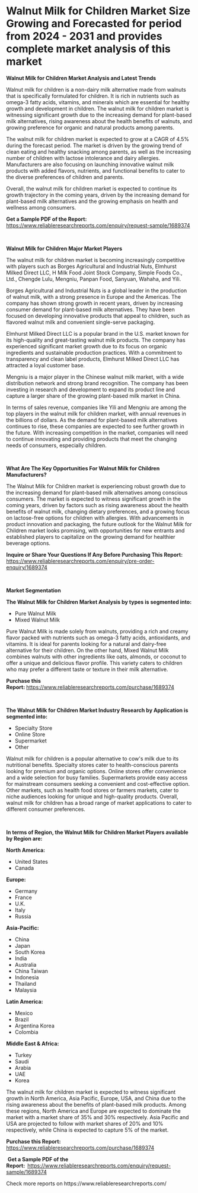 <p><h1>Walnut Milk for Children Market Size Growing and Forecasted for period from 2024 - 2031 and provides complete market analysis of this market</h1></p><p><strong>Walnut Milk for Children Market Analysis and Latest Trends</strong></p>
<p><p>Walnut milk for children is a non-dairy milk alternative made from walnuts that is specifically formulated for children. It is rich in nutrients such as omega-3 fatty acids, vitamins, and minerals which are essential for healthy growth and development in children. The walnut milk for children market is witnessing significant growth due to the increasing demand for plant-based milk alternatives, rising awareness about the health benefits of walnuts, and growing preference for organic and natural products among parents.</p><p>The walnut milk for children market is expected to grow at a CAGR of 4.5% during the forecast period. The market is driven by the growing trend of clean eating and healthy snacking among parents, as well as the increasing number of children with lactose intolerance and dairy allergies. Manufacturers are also focusing on launching innovative walnut milk products with added flavors, nutrients, and functional benefits to cater to the diverse preferences of children and parents.</p><p>Overall, the walnut milk for children market is expected to continue its growth trajectory in the coming years, driven by the increasing demand for plant-based milk alternatives and the growing emphasis on health and wellness among consumers.</p></p>
<p><strong>Get a Sample PDF of the Report:&nbsp;</strong> <a href="https://www.reliableresearchreports.com/enquiry/request-sample/1689374">https://www.reliableresearchreports.com/enquiry/request-sample/1689374</a></p>
<p>&nbsp;</p>
<p><strong>Walnut Milk for Children Major Market Players</strong></p>
<p><p>The walnut milk for children market is becoming increasingly competitive with players such as Borges Agricultural and Industrial Nuts, Elmhurst Milked Direct LLC, H Milk Food Joint Stock Company, Simple Foods Co., Ltd., Chengde Lulu, Mengniu, Panpan Food, Sanyuan, Wahaha, and Yili.</p><p>Borges Agricultural and Industrial Nuts is a global leader in the production of walnut milk, with a strong presence in Europe and the Americas. The company has shown strong growth in recent years, driven by increasing consumer demand for plant-based milk alternatives. They have been focused on developing innovative products that appeal to children, such as flavored walnut milk and convenient single-serve packaging.</p><p>Elmhurst Milked Direct LLC is a popular brand in the U.S. market known for its high-quality and great-tasting walnut milk products. The company has experienced significant market growth due to its focus on organic ingredients and sustainable production practices. With a commitment to transparency and clean label products, Elmhurst Milked Direct LLC has attracted a loyal customer base.</p><p>Mengniu is a major player in the Chinese walnut milk market, with a wide distribution network and strong brand recognition. The company has been investing in research and development to expand its product line and capture a larger share of the growing plant-based milk market in China.</p><p>In terms of sales revenue, companies like Yili and Mengniu are among the top players in the walnut milk for children market, with annual revenues in the billions of dollars. As the demand for plant-based milk alternatives continues to rise, these companies are expected to see further growth in the future. With increasing competition in the market, companies will need to continue innovating and providing products that meet the changing needs of consumers, especially children.</p></p>
<p>&nbsp;</p>
<p><strong>What Are The Key Opportunities For Walnut Milk for Children Manufacturers?</strong></p>
<p><p>The Walnut Milk for Children market is experiencing robust growth due to the increasing demand for plant-based milk alternatives among conscious consumers. The market is expected to witness significant growth in the coming years, driven by factors such as rising awareness about the health benefits of walnut milk, changing dietary preferences, and a growing focus on lactose-free options for children with allergies. With advancements in product innovation and packaging, the future outlook for the Walnut Milk for Children market looks promising, with opportunities for new entrants and established players to capitalize on the growing demand for healthier beverage options.</p></p>
<p><strong>Inquire or Share Your Questions If Any Before Purchasing This Report:</strong> <a href="https://www.reliableresearchreports.com/enquiry/pre-order-enquiry/1689374">https://www.reliableresearchreports.com/enquiry/pre-order-enquiry/1689374</a></p>
<p>&nbsp;</p>
<p><strong>Market Segmentation</strong></p>
<p><strong>The Walnut Milk for Children Market Analysis by types is segmented into:</strong></p>
<p><ul><li>Pure Walnut Milk</li><li>Mixed Walnut Milk</li></ul></p>
<p><p>Pure Walnut Milk is made solely from walnuts, providing a rich and creamy flavor packed with nutrients such as omega-3 fatty acids, antioxidants, and vitamins. It is ideal for parents looking for a natural and dairy-free alternative for their children. On the other hand, Mixed Walnut Milk combines walnuts with other ingredients like oats, almonds, or coconut to offer a unique and delicious flavor profile. This variety caters to children who may prefer a different taste or texture in their milk alternative.</p></p>
<p><strong>Purchase this Report:&nbsp;</strong><a href="https://www.reliableresearchreports.com/purchase/1689374">https://www.reliableresearchreports.com/purchase/1689374</a></p>
<p>&nbsp;</p>
<p><strong>The Walnut Milk for Children Market Industry Research by Application is segmented into:</strong></p>
<p><ul><li>Specialty Store</li><li>Online Store</li><li>Supermarket</li><li>Other</li></ul></p>
<p><p>Walnut milk for children is a popular alternative to cow's milk due to its nutritional benefits. Specialty stores cater to health-conscious parents looking for premium and organic options. Online stores offer convenience and a wide selection for busy families. Supermarkets provide easy access for mainstream consumers seeking a convenient and cost-effective option. Other markets, such as health food stores or farmers markets, cater to niche audiences looking for unique and high-quality products. Overall, walnut milk for children has a broad range of market applications to cater to different consumer preferences.</p></p>
<p>&nbsp;</p>
<p><strong>In terms of Region, the Walnut Milk for Children Market Players available by Region are:</strong></p>
<p>
    <p> <strong> North America: </strong>
        <ul>
            <li>United States</li>
            <li>Canada</li>
        </ul>
        </p> 
    <p> <strong> Europe: </strong>
        <ul>
            <li>Germany</li>
            <li>France</li>
            <li>U.K.</li>
            <li>Italy</li>
            <li>Russia</li>
        </ul>
        </p> 
    <p> <strong> Asia-Pacific: </strong>
        <ul>
            <li>China</li>
            <li>Japan</li>
            <li>South Korea</li>
            <li>India</li>
            <li>Australia</li>
            <li>China Taiwan</li>
            <li>Indonesia</li>
            <li>Thailand</li>
            <li>Malaysia</li>
        </ul>
        </p> 
    <p> <strong> Latin America: </strong>
        <ul>
            <li>Mexico</li>
            <li>Brazil</li>
            <li>Argentina Korea</li>
            <li>Colombia</li>
        </ul>
        </p> 
    <p> <strong> Middle East & Africa: </strong>
        <ul>
            <li>Turkey</li>
            <li>Saudi</li>
            <li>Arabia</li>
            <li>UAE</li>
            <li>Korea</li>
        </ul>
    </p>
    </p>
<p><p>The walnut milk for children market is expected to witness significant growth in North America, Asia Pacific, Europe, USA, and China due to the rising awareness about the benefits of plant-based milk products. Among these regions, North America and Europe are expected to dominate the market with a market share of 35% and 30% respectively. Asia Pacific and USA are projected to follow with market shares of 20% and 10% respectively, while China is expected to capture 5% of the market.</p></p>
<p><strong>Purchase this Report: </strong><a href="https://www.reliableresearchreports.com/purchase/1689374">https://www.reliableresearchreports.com/purchase/1689374</a></p>
<p>&nbsp;<strong>Get a Sample PDF of the Report:&nbsp;&nbsp;</strong><a href="https://www.reliableresearchreports.com/enquiry/request-sample/1689374">https://www.reliableresearchreports.com/enquiry/request-sample/1689374</a></p>
<p><strong></strong></p>
<p>Check more reports on https://www.reliableresearchreports.com/</p>